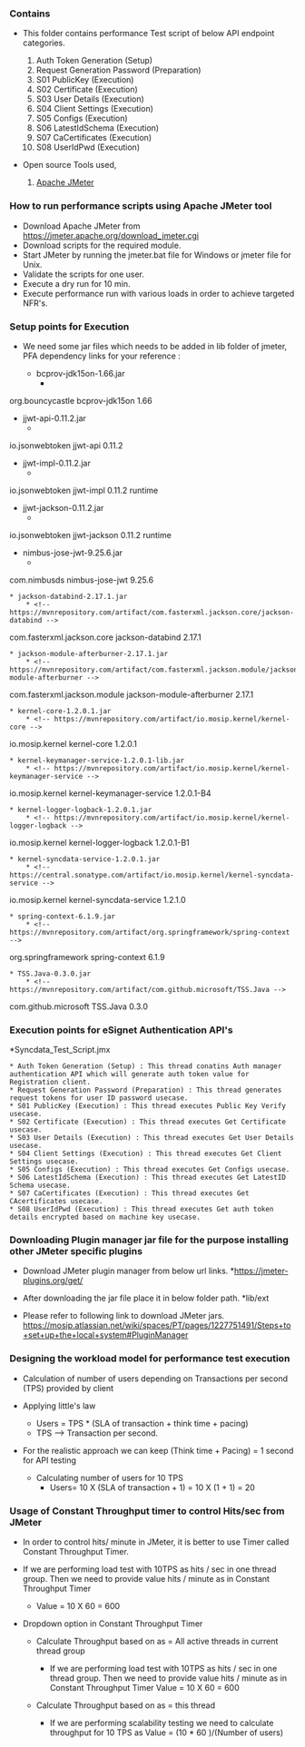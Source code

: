 
### Contains
* This folder contains performance Test script of below API endpoint categories.
    01. Auth Token Generation (Setup)
    02. Request Generation Password (Preparation)
    03. S01 PublicKey (Execution)
	04. S02 Certificate (Execution)
	05. S03 User Details (Execution)
	06. S04 Client Settings (Execution)
	07. S05 Configs (Execution)
	08. S06 LatestIdSchema (Execution)
	09. S07 CaCertificates (Execution)
	10. S08 UserIdPwd (Execution)

* Open source Tools used,
    1. [Apache JMeter](https://jmeter.apache.org/)

### How to run performance scripts using Apache JMeter tool
* Download Apache JMeter from https://jmeter.apache.org/download_jmeter.cgi
* Download scripts for the required module.
* Start JMeter by running the jmeter.bat file for Windows or jmeter file for Unix. 
* Validate the scripts for one user.
* Execute a dry run for 10 min.
* Execute performance run with various loads in order to achieve targeted NFR's.

### Setup points for Execution

* We need some jar files which needs to be added in lib folder of jmeter, PFA dependency links for your reference : 

   * bcprov-jdk15on-1.66.jar
      * <!-- https://mvnrepository.com/artifact/org.bouncycastle/bcprov-jdk15on -->
<dependency>
    <groupId>org.bouncycastle</groupId>
    <artifactId>bcprov-jdk15on</artifactId>
    <version>1.66</version>
</dependency>

   * jjwt-api-0.11.2.jar
      * <!-- https://mvnrepository.com/artifact/io.jsonwebtoken/jjwt-api -->
<dependency>
    <groupId>io.jsonwebtoken</groupId>
    <artifactId>jjwt-api</artifactId>
    <version>0.11.2</version>
</dependency>

   * jjwt-impl-0.11.2.jar
       * <!-- https://mvnrepository.com/artifact/io.jsonwebtoken/jjwt-impl -->
<dependency>
    <groupId>io.jsonwebtoken</groupId>
    <artifactId>jjwt-impl</artifactId>
    <version>0.11.2</version>
    <scope>runtime</scope>
</dependency>

   * jjwt-jackson-0.11.2.jar
       * <!-- https://mvnrepository.com/artifact/io.jsonwebtoken/jjwt-jackson -->
<dependency>
    <groupId>io.jsonwebtoken</groupId>
    <artifactId>jjwt-jackson</artifactId>
    <version>0.11.2</version>
    <scope>runtime</scope>
</dependency>

   * nimbus-jose-jwt-9.25.6.jar  
       * <!-- https://mvnrepository.com/artifact/com.nimbusds/nimbus-jose-jwt -->
<dependency>
    <groupId>com.nimbusds</groupId>
    <artifactId>nimbus-jose-jwt</artifactId>
    <version>9.25.6</version>
</dependency>

	* jackson-databind-2.17.1.jar
		* <!-- https://mvnrepository.com/artifact/com.fasterxml.jackson.core/jackson-databind -->
<dependency>
        <groupId>com.fasterxml.jackson.core</groupId>
        <artifactId>jackson-databind</artifactId>
        <version>2.17.1</version>
</dependency>

	* jackson-module-afterburner-2.17.1.jar
		* <!-- https://mvnrepository.com/artifact/com.fasterxml.jackson.module/jackson-module-afterburner -->
<dependency>
    <groupId>com.fasterxml.jackson.module</groupId>
    <artifactId>jackson-module-afterburner</artifactId>
    <version>2.17.1</version>
</dependency>

	* kernel-core-1.2.0.1.jar
		* <!-- https://mvnrepository.com/artifact/io.mosip.kernel/kernel-core -->
<dependency>
    <groupId>io.mosip.kernel</groupId>
    <artifactId>kernel-core</artifactId>
    <version>1.2.0.1</version>
</dependency>

	* kernel-keymanager-service-1.2.0.1-lib.jar
		* <!-- https://mvnrepository.com/artifact/io.mosip.kernel/kernel-keymanager-service -->
<dependency>
    <groupId>io.mosip.kernel</groupId>
    <artifactId>kernel-keymanager-service</artifactId>
    <version>1.2.0.1-B4</version>
</dependency>

	* kernel-logger-logback-1.2.0.1.jar
		* <!-- https://mvnrepository.com/artifact/io.mosip.kernel/kernel-logger-logback -->
<dependency>
    <groupId>io.mosip.kernel</groupId>
    <artifactId>kernel-logger-logback</artifactId>
    <version>1.2.0.1-B1</version>
</dependency>

	* kernel-syncdata-service-1.2.0.1.jar
		* <!-- https://central.sonatype.com/artifact/io.mosip.kernel/kernel-syncdata-service -->
<dependency>
    <groupId>io.mosip.kernel</groupId>
    <artifactId>kernel-syncdata-service</artifactId>
    <version>1.2.1.0</version>
</dependency>

	* spring-context-6.1.9.jar
		* <!-- https://mvnrepository.com/artifact/org.springframework/spring-context -->
<dependency>
    <groupId>org.springframework</groupId>
    <artifactId>spring-context</artifactId>
    <version>6.1.9</version>
</dependency>

	* TSS.Java-0.3.0.jar
		* <!-- https://mvnrepository.com/artifact/com.github.microsoft/TSS.Java -->
<dependency>
    <groupId>com.github.microsoft</groupId>
    <artifactId>TSS.Java</artifactId>
    <version>0.3.0</version>
</dependency>


### Execution points for eSignet Authentication API's

*Syncdata_Test_Script.jmx
	
	* Auth Token Generation (Setup) : This thread conatins Auth manager authentication API which will generate auth token value for Registration client. 
	* Request Generation Password (Preparation) : This thread generates request tokens for user ID password usecase.
	* S01 PublicKey (Execution) : This thread executes Public Key Verify usecase.
	* S02 Certificate (Execution) : This thread executes Get Certificate usecase.
	* S03 User Details (Execution) : This thread executes Get User Details usecase.
	* S04 Client Settings (Execution) : This thread executes Get Client Settings usecase.
	* S05 Configs (Execution) : This thread executes Get Configs usecase.
	* S06 LatestIdSchema (Execution) : This thread executes Get LatestID Schema usecase.
	* S07 CaCertificates (Execution) : This thread executes Get CAcertificates usecase.
	* S08 UserIdPwd (Execution) : This thread executes Get auth token details encrypted based on machine key usecase.
	
### Downloading Plugin manager jar file for the purpose installing other JMeter specific plugins

* Download JMeter plugin manager from below url links.
	*https://jmeter-plugins.org/get/

* After downloading the jar file place it in below folder path.
	*lib/ext

* Please refer to following link to download JMeter jars.
	https://mosip.atlassian.net/wiki/spaces/PT/pages/1227751491/Steps+to+set+up+the+local+system#PluginManager
		
### Designing the workload model for performance test execution
* Calculation of number of users depending on Transactions per second (TPS) provided by client

* Applying little's law
	* Users = TPS * (SLA of transaction + think time + pacing)
	* TPS --> Transaction per second.
	
* For the realistic approach we can keep (Think time + Pacing) = 1 second for API testing
	* Calculating number of users for 10 TPS
		* Users= 10 X (SLA of transaction + 1)
		       = 10 X (1 + 1)
			   = 20
			   
### Usage of Constant Throughput timer to control Hits/sec from JMeter
* In order to control hits/ minute in JMeter, it is better to use Timer called Constant Throughput Timer.

* If we are performing load test with 10TPS as hits / sec in one thread group. Then we need to provide value hits / minute as in Constant Throughput Timer
	* Value = 10 X 60
			= 600

* Dropdown option in Constant Throughput Timer
	* Calculate Throughput based on as = All active threads in current thread group
		* If we are performing load test with 10TPS as hits / sec in one thread group. Then we need to provide value hits / minute as in Constant Throughput Timer
	 			Value = 10 X 60
					  = 600
		  
	* Calculate Throughput based on as = this thread
		* If we are performing scalability testing we need to calculate throughput for 10 TPS as 
          Value = (10 * 60 )/(Number of users)
